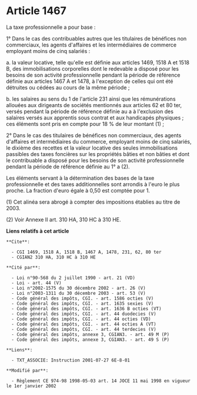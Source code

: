 # Article 1467

La taxe professionnelle a pour base :

1° Dans le cas des contribuables autres que les titulaires de bénéfices non commerciaux, les agents d'affaires et les
intermédiaires de commerce employant moins de cinq salariés :

a. la valeur locative, telle qu'elle est définie aux articles 1469, 1518 A et 1518 B, des immobilisations corporelles dont le
redevable a disposé pour les besoins de son activité professionnelle pendant la période de référence définie aux articles
1467 A et 1478, à l'exception de celles qui ont été détruites ou cédées au cours de la même période ;

b. les salaires au sens du 1 de l'article 231 ainsi que les rémunérations allouées aux dirigeants de sociétés mentionnés aux
articles 62 et 80 ter, versés pendant la période de référence définie au a à l'exclusion des salaires versés aux apprentis
sous contrat et aux handicapés physiques ; ces éléments sont pris en compte pour 18 % de leur montant (1) ;

2° Dans le cas des titulaires de bénéfices non commerciaux, des agents d'affaires et intermédiaires du commerce, employant
moins de cinq salariés, le dixième des recettes et la valeur locative des seules immobilisations passibles des taxes
foncières sur les propriétés bâties et non bâties et dont le contribuable a disposé pour les besoins de son activité
professionnelle pendant la période de référence définie au 1° a (2).

Les éléments servant à la détermination des bases de la taxe professionnelle et des taxes additionnelles sont arrondis à
l'euro le plus proche. La fraction d'euro égale à 0,50 est comptée pour 1.

(1) Cet alinéa sera abrogé à compter des impositions établies au titre de 2003.

(2) Voir Annexe II art. 310 HA, 310 HC à 310 HE.

**Liens relatifs à cet article**

	**Cite**:

	  - CGI 1469, 1518 A, 1518 B, 1467 A, 1478, 231, 62, 80 ter
	  - CGIAN2 310 HA, 310 HC à 310 HE

	**Cité par**:

	  - Loi n°90-568 du 2 juillet 1990 - art. 21 (VD)
	  - Loi - art. 44 (V)
	  - Loi n°2002-1575 du 30 décembre 2002 - art. 26 (V)
	  - Loi n°2003-1311 du 30 décembre 2003 - art. 53 (V)
	  - Code général des impôts, CGI. - art. 1586 octies (V)
	  - Code général des impôts, CGI. - art. 1635 sexies (V)
	  - Code général des impôts, CGI. - art. 1636 B octies (VT)
	  - Code général des impôts, CGI. - art. 44 duodecies (V)
	  - Code général des impôts, CGI. - art. 44 octies (VD)
	  - Code général des impôts, CGI. - art. 44 octies A (VT)
	  - Code général des impôts, CGI. - art. 44 terdecies (V)
	  - Code général des impôts, annexe 3, CGIAN3. - art. 49 M (P)
	  - Code général des impôts, annexe 3, CGIAN3. - art. 49 S (P)

	**Liens**:

	  - TXT_ASSOCIE: Instruction 2001-07-27 6E-8-01

	**Modifié par**:

	  - Règlement CE 974-98 1998-05-03 art. 14 JOCE 11 mai 1998 en vigueur le 1er janvier 2002
